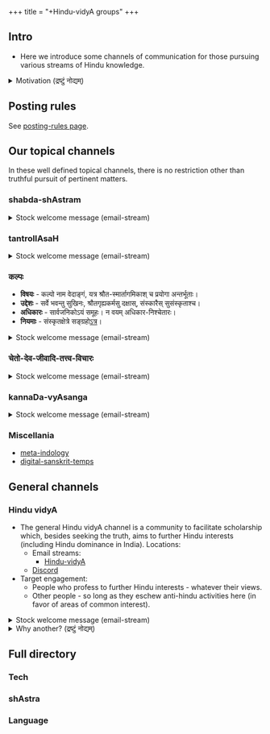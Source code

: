 +++
title = "+Hindu-vidyA groups"
+++

## Intro
- Here we introduce some channels of communication for those pursuing various streams of Hindu knowledge.

<details><summary>Motivation (द्रष्टुं नोद्यम्)</summary>

- People often have narrow interests - for example, someone may be interested in discussing vyAkaraNa, but not in Hindutva politics and vice versa.
- Natural diversity in personality profiles and accepted norms lead to conflict and inefficiency in large groups. 
  - BVP Examples 
    - Unsuccessful demands [1](https://groups.google.com/g/bvparishat/c/m0WsHOqu39M/m/o_4SEVlVAAAJ), [2](https://groups.google.com/g/bvparishat/c/n-E8zXKBnNM/m/Y3HwjYZqAAAJ) for expulsion of members, 
    - [complaints about "language"](https://groups.google.com/g/bvparishat/c/m0WsHOqu39M/m/cA7bwBJUAAAJ), 
    - [moderation and inconvenience](https://groups.google.com/g/bvparishat/c/Oa1JM_7ppE4/m/n9GxUBjfAAAJ) of members with certain codes for politeness, moderator excesses, example [mails of S and V quoted here](https://groups.google.com/g/bvparishat/c/rGbg3NWwqxk/m/QcFB7B_vCwAJ), 
    - [burden of moderating large groups](https://groups.google.com/g/bvparishat/c/m0WsHOqu39M/m/eJIri-u7AwAJ)).
</details>

## Posting rules
See [posting-rules page](posting-rules).

## Our topical channels
In these well defined topical channels, there is no restriction other than truthful pursuit of pertinent matters.

### shabda-shAstram

<details><summary>Stock welcome message (email-stream)</summary>

शब्दशास्त्रविषये (व्याकरणं, शिक्षा, निरुक्तं, paleo-linguistics चेत्यादिषु) चर्चायै सृष्टेयं सन्देश-धारा ([google groups](https://groups.google.com/g/shabda-shAstram))। सद्यस् तु निर्बाधं स्वस्य शाब्दिकान् प्रश्नान् प्रष्टुम् उपयोगाय भवति। ननु युष्मादृशैः पूर्वम् अपि मम ज्ञानं वर्धितम्। यावद् युष्माकम् भाराय न भविष्यति, तावद् इतः सन्देशान् लभध्वम् , यथावकाशं यथाज्ञानं चोत्तरैर् अनुगृह्णन्तु।
</details>


### tantrollAsaH

<details><summary>Stock welcome message (email-stream)</summary>

आगमेषु तन्त्रेषु च चर्चायै सृष्टेयं सन्देश-धारा। सद्यस् तु निर्बाधं स्वस्य प्रश्नान् प्रष्टुम् उपयोगाय भवति। ननु युष्मादृशैः पूर्वम् अपि मम ज्ञानं वर्धितम्। यावद् युष्माकम् भाराय न भविष्यति, तावद् इतः सन्देशान् लभध्वम् , यथावकाशं यथाज्ञानं चोत्तरैर् अनुगृह्णन्तु।
</details>


### कल्पः
- **विषयः** \- कल्पो नाम वेदाङ्गं, यत्र श्रौत-स्मार्तागमिकाश् च प्रयोगा अन्तर्भूताः।
- **उद्देशः** \- सर्वे भवन्तु सुखिनः, श्रौतगृह्यकर्मसु दक्षास्, संस्कारैस् सुसंस्कृताश्च।
- **अधिकारः** \- सार्वजनिकोऽयं समूहः। न वयम् अधिकार-निश्चेतारः।
- **नियमाः** \- संस्कृतक्षेत्रे सङ्ग्रहो[ऽत्र](https://sanskrit.github.io/groups/hindu-vidyA/)।

<details><summary>Stock welcome message (email-stream)</summary>

कल्पे वेदाङ्गे (कर्मसु सदाचारे) च चर्चायै सृष्टेयं सन्देश-धारा। सद्यस् तु निर्बाधं स्वस्य प्रश्नान् प्रष्टुम् उपयोगाय भवति। ननु युष्मादृशैः पूर्वम् अपि मम ज्ञानं वर्धितम्। यावद् युष्माकम् भाराय न भविष्यति, तावद् इतः सन्देशान् लभध्वम् , यथावकाशं यथाज्ञानं चोत्तरैर् अनुगृह्णन्तु।
</details>


### चेतो-देव-जीवादि-तत्त्व-विचारः

<details><summary>Stock welcome message (email-stream)</summary>

चेतो-देव-जीवादि-तत्त्वेषु च विचारार्थं सृष्टेयं सन्देश-धारा। सद्यस् तु निर्बाधं स्वस्य प्रश्नान् प्रष्टुम् उपयोगाय भवति। ननु युष्मादृशैः पूर्वम् अपि मम ज्ञानं वर्धितम्। यावद् युष्माकम् भाराय न भविष्यति, तावद् इतः सन्देशान् लभध्वम् , यथावकाशं यथाज्ञानं चोत्तरैर् अनुगृह्णन्तु।
</details>


### kannaDa-vyAsanga

<details><summary>Stock welcome message (email-stream)</summary>

ಕನ್ನಡ-ಸಾಹಿತ್ಯ-ವ್ಯಾಸಂಗದಲ್ಲಿ ಉದ್ಭವಿಸುವ ಪ್ರಶ್ನಗಳಿಗೆ ಸಮಾಧಾನವನ್ನು ಕಾಣಲ್ ಒಂದು ಸಂದೇಶ-ಧಾರೆ. ಭಾರವಾಗದಿದ್ದರೆ ಸನ್ದೇಶಗಳನ್ನು ಪಡೆದು ಉತ್ತರಗಳಿಂದ ಅನುಗ್ರಹಿಸಬೇಕು 🙏
</details>

### Miscellania

- [meta-indology](https://groups.google.com/g/meta-indology)
- [digital-sanskrit-temps](https://groups.google.com/g/digital-sanskrit-temps)

## General channels
### Hindu vidyA
- The general Hindu vidyA channel is a community to facilitate scholarship which, besides seeking the truth, aims to further Hindu interests (including Hindu dominance in India). Locations:
  - Email streams:
    - [Hindu-vidyA](https://groups.google.com/g/hindu-vidya/)
  - [Discord](https://discord.com/channels/1017076634253283488/1017076634861449311)
- Target engagement:
  - People who profess to further Hindu interests - whatever their views.
  - Other people - so long as they eschew anti-hindu activities here (in favor of areas of common interest).

<details><summary>Stock welcome message (email-stream)</summary>

नमस्काराः! हिन्दुपर-विद्योपासनायै काचिद् इयं धारा सृष्टा ([google groups](https://groups.google.com/g/hindu-vidya)) । व्यक्तित्व-वैध्याद् ध्येय-वैविध्याच् च नालं समूहेनैकेन वर्तयितुम् बहुमुखं विद्योपासनम् इति। अग्रे कथं वर्धेतेति न जाने - सद्यस् तु निर्बाधं स्वस्य प्रश्नान् प्रष्टुम् उपयोगाय भवति ([उदाहरणम्](https://groups.google.com/g/hindu-vidya/c/-Zac55JJdXk)) - ननु युष्मादृशैः पूर्वम् अपि मम ज्ञानं वर्धितम्। यावद् युष्माकम् भाराय न भविष्यति, तावद् इतः सन्देशान् लभध्वम् , यथावकाशं यथाज्ञानं चोत्तरैर् अनुगृह्णीत।
</details>

<details><summary>Why another? (द्रष्टुं नोद्यम्)</summary>

- True, there are other email streams with similarly broad goals such as bhAratIya-vidvat-pariShat and Indology. But, as of 202108, neither is explicitly pro hindu-interests, leading to some confusion and conflict (BVP examples: [goal clarity thread](https://groups.google.com/g/bvparishat/c/wcbrBGchR-E), [M Deshpande leaving BVP](https://groups.google.com/g/bvparishat/c/m0WsHOqu39M/m/d7ky6VRMAAAJ) ...) arising out of mismatched expectations.
</details>



## Full directory

### Tech
<div class="spreadsheet" src="../groups_tech.toml" fullHeightWithRowsPerScreen=8> </div>  

### shAstra
<div class="spreadsheet" src="../groups_shAstra.toml" fullHeightWithRowsPerScreen=8> </div>  

### Language
<div class="spreadsheet" src="../groups_language.toml" fullHeightWithRowsPerScreen=8> </div>  

